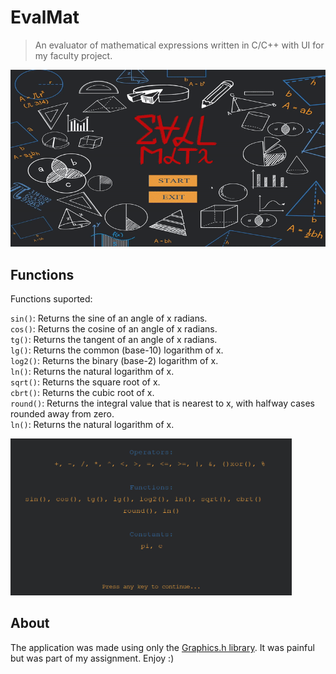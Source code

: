 # EvalMat

> An evaluator of mathematical expressions written in C/C++ with UI for my faculty project.

<img src="./Resources/screen.gif" width="800">

## Functions

Functions suported:

`sin()`: Returns the sine of an angle of x radians.<br />
`cos()`: Returns the cosine of an angle of x radians.<br />
`tg()`: Returns the tangent of an angle of x radians.<br />
`lg()`: Returns the common (base-10) logarithm of x.<br />
`log2()`: Returns the binary (base-2) logarithm of x.<br />
`ln()`: Returns the natural logarithm of x.<br />
`sqrt()`: Returns the square root of x.<br />
`cbrt()`: Returns the cubic root of x.<br />
`round()`: Returns the integral value that is nearest to x, with halfway cases rounded away from zero.<br />
`ln()`: Returns the natural logarithm of x.<br />


<img src="./Resources/functions.png" width="450">


## About

The application was made using only the [Graphics.h library](https://github.com/SagarGaniga/Graphics-Library). It was painful but was part of my assignment. Enjoy :)
